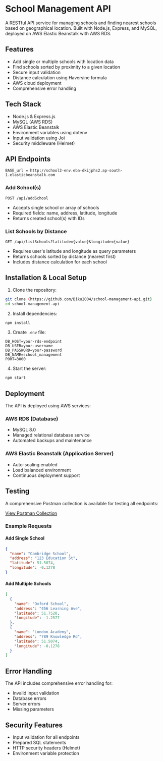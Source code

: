 # School Management API

A RESTful API service for managing schools and finding nearest schools based on geographical location. Built with Node.js, Express, and MySQL, deployed on AWS Elastic Beanstalk with AWS RDS.

## Features

- Add single or multiple schools with location data
- Find schools sorted by proximity to a given location
- Secure input validation
- Distance calculation using Haversine formula
- AWS cloud deployment
- Comprehensive error handling

## Tech Stack

- Node.js & Express.js
- MySQL (AWS RDS)
- AWS Elastic Beanstalk
- Environment variables using dotenv
- Input validation using Joi
- Security middleware (Helmet)

## API Endpoints

```
BASE_url = http://school2-env.eba-dkijphs2.ap-south-1.elasticbeanstalk.com
```

### Add School(s)
```http
POST /api/addSchool
```
- Accepts single school or array of schools
- Required fields: name, address, latitude, longitude
- Returns created school(s) with IDs

### List Schools by Distance
```http
GET /api/listSchools?latitude={value}&longitude={value}
```
- Requires user's latitude and longitude as query parameters
- Returns schools sorted by distance (nearest first)
- Includes distance calculation for each school

## Installation & Local Setup

1. Clone the repository:
```bash
git clone (https://github.com/Biku2004/school-management-api.git)
cd school-management-api
```

2. Install dependencies:
```bash
npm install
```

3. Create `.env` file:
```env
DB_HOST=your-rds-endpoint
DB_USER=your-username
DB_PASSWORD=your-password
DB_NAME=school_management
PORT=3000
```

4. Start the server:
```bash
npm start
```

## Deployment

The API is deployed using AWS services:

### AWS RDS (Database)
- MySQL 8.0
- Managed relational database service
- Automated backups and maintenance

### AWS Elastic Beanstalk (Application Server)
- Auto-scaling enabled
- Load balanced environment
- Continuous deployment support

## Testing

A comprehensive Postman collection is available for testing all endpoints:

[View Postman Collection](https://www.postman.com/spacecraft-observer-95428883/workspace/backend-assignment/collection/37887294-6628eb94-e098-4f9b-bc16-368cdb3f325c?action=share&creator=37887294)

### Example Requests

#### Add Single School
```json
{
  "name": "Cambridge School",
  "address": "123 Education St",
  "latitude": 51.5074,
  "longitude": -0.1278
}
```

#### Add Multiple Schools
```json
[
  {
    "name": "Oxford School",
    "address": "456 Learning Ave",
    "latitude": 51.7520,
    "longitude": -1.2577
  },
  {
    "name": "London Academy",
    "address": "789 Knowledge Rd",
    "latitude": 51.5074,
    "longitude": -0.1278
  }
]
```

## Error Handling

The API includes comprehensive error handling for:
- Invalid input validation
- Database errors
- Server errors
- Missing parameters

## Security Features

- Input validation for all endpoints
- Prepared SQL statements
- HTTP security headers (Helmet)
- Environment variable protection

